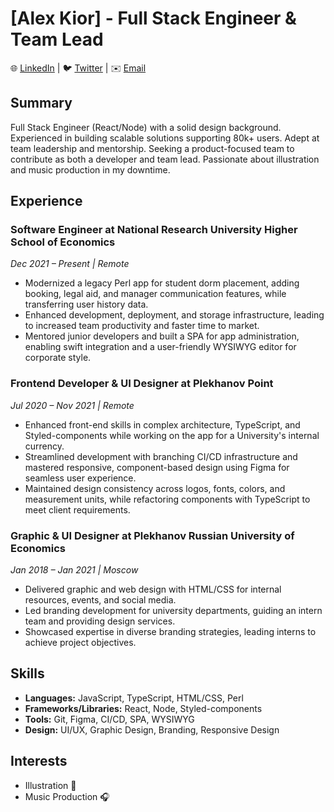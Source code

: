 # [Alex Kior] - Full Stack Engineer & Team Lead

🌐 [LinkedIn](https://www.linkedin.com/in/ki0r/) | 🐦 [Twitter](https://twitter.com/alexki0r) | ✉️ [Email](mailto:akior.dev@gmail.com)

## Summary
Full Stack Engineer (React/Node) with a solid design background. Experienced in building scalable solutions supporting 80k+ users. Adept at team leadership and mentorship. Seeking a product-focused team to contribute as both a developer and team lead. Passionate about illustration and music production in my downtime.

## Experience

### Software Engineer at National Research University Higher School of Economics
_Dec 2021 – Present | Remote_
- Modernized a legacy Perl app for student dorm placement, adding booking, legal aid, and manager communication features, while transferring user history data.
- Enhanced development, deployment, and storage infrastructure, leading to increased team productivity and faster time to market.
- Mentored junior developers and built a SPA for app administration, enabling swift integration and a user-friendly WYSIWYG editor for corporate style.

### Frontend Developer & UI Designer at Plekhanov Point
_Jul 2020 – Nov 2021 | Remote_
- Enhanced front-end skills in complex architecture, TypeScript, and Styled-components while working on the app for a University's internal currency.
- Streamlined development with branching CI/CD infrastructure and mastered responsive, component-based design using Figma for seamless user experience.
- Maintained design consistency across logos, fonts, colors, and measurement units, while refactoring components with TypeScript to meet client requirements.

### Graphic & UI Designer at Plekhanov Russian University of Economics
_Jan 2018 – Jan 2021 | Moscow_
- Delivered graphic and web design with HTML/CSS for internal resources, events, and social media.
- Led branding development for university departments, guiding an intern team and providing design services.
- Showcased expertise in diverse branding strategies, leading interns to achieve project objectives.

## Skills
- **Languages:** JavaScript, TypeScript, HTML/CSS, Perl
- **Frameworks/Libraries:** React, Node, Styled-components
- **Tools:** Git, Figma, CI/CD, SPA, WYSIWYG
- **Design:** UI/UX, Graphic Design, Branding, Responsive Design

## Interests
- Illustration 🎨
- Music Production 🎧
